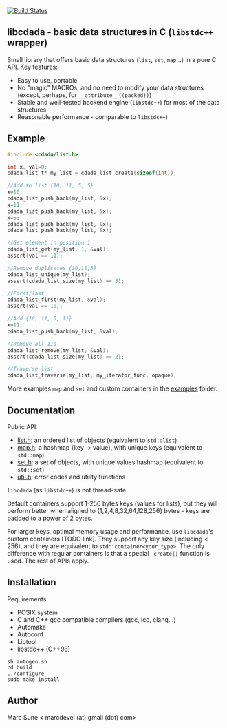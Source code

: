 [![Build Status](https://travis-ci.org/msune/libcdada.svg?branch=master)](https://travis-ci.org/msune/libcdada)

**libcdada** - basic data structures in C (`libstdc++` wrapper)
---------------------------------------------------------------

Small library that offers basic data structures (`list`, `set`, `map`...) in a pure C API. Key features:

* Easy to use, portable
* No "magic" MACROs, and no need to modify your data structures (except, perhaps, for `__attribute__((packed))`)
* Stable and well-tested backend engine (`libstdc++`) for most of the data structures
* Reasonable performance - comparable to `libstdc++`)

Example
-------
```c
#include <cdada/list.h>

int x, val=0;
cdada_list_t* my_list = cdada_list_create(sizeof(int));

//Add to list {10, 11, 5, 5}
x=10;
cdada_list_push_back(my_list, &x);
x=11;
cdada_list_push_back(my_list, &x);
x=5;
cdada_list_push_back(my_list, &x);
cdada_list_push_back(my_list, &x);

//Get element in position 1
cdada_list_get(my_list, 1, &val);
assert(val == 11);

//Remove duplicates {10,11,5}
cdada_list_unique(my_list);
assert(cdada_list_size(my_list) == 3);

//First/last
cdada_list_first(my_list, &val);
assert(val == 10);

//Add {10, 11, 5, 11}
x=11;
cdada_list_push_back(my_list, &val);

//Remove all 11s
cdada_list_remove(my_list, &val);
assert(cdada_list_size(my_list) == 2);

//Traverse list
cdada_list_traverse(my_list, my_iterator_func, opaque);
```

More examples `map` and `set` and custom containers in the [examples](examples/) folder.

Documentation
-------------

Public API:

* [list.h](include/cdada/list.h): an ordered list of objects (equivalent to `std::list`)
* [map.h](include/cdada/map.h): a hashmap {key -> value}, with unique keys (equivalent to `std::map`)
* [set.h](include/cdada/set.h): a set of objects, with unique values hashmap (equivalent to `std::set`)
* [util.h](include/cdada/util.h): error codes and utility functions

`libcdada` (as `libstdc++`) is not thread-safe.

Default containers support 1-256 bytes keys (values for lists), but they will
perform better when aligned to {1,2,4,8,32,64,128,256} bytes - keys are padded to
a power of 2 bytes.

For larger keys, optimal memory usage and performance, use `libcdada`'s custom containers [TODO link].
They support any key size (including < 256), and they are equivalent to `std::container<your_type>`.
The only difference with regular containers is that a special `_create()` function is used. The
rest of APIs apply.

Installation
------------

Requirements:

* POSIX system
* C and C++ gcc compatible compilers (gcc, icc, clang...)
* Automake
* Autoconf
* Libtool
* libstdc++ (C++98)

```
sh autogen.sh
cd build
../configure
sudo make install
```

Author
------

Marc Sune < marcdevel (at) gmail (dot) com>
